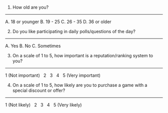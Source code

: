 1. How old are you?
-------------------
A. 18 or younger
B. 19 - 25
C. 26 - 35
D. 36 or older

2. Do you like participating in daily polls/questions of the day?
-----------------------------------------------------------------
A. Yes
B. No
C. Sometimes

3. On a scale of 1 to 5, how important is a reputation/ranking system to you?
-----------------------------------------------------------------------------
1 (Not important) &nbsp; 2 &nbsp; 3 &nbsp; 4 &nbsp; 5 (Very important)

4. On a scale of 1 to 5, how likely are you to purchase a game with a special discount or offer?
------------------------------------------------------------------------------------------------
1 (Not likely) &nbsp; 2 &nbsp; 3 &nbsp; 4 &nbsp; 5 (Very likely)
